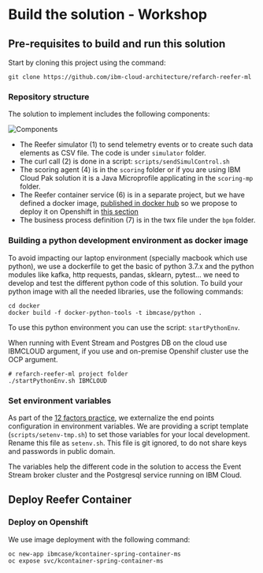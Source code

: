 # Build the solution - Workshop

## Pre-requisites to build and run this solution

Start by cloning this project using the command:

```
git clone https://github.com/ibm-cloud-architecture/refarch-reefer-ml
```

### Repository structure

The solution to implement includes the following components:

![Components](./images/mvp-runtime.png)

* The Reefer simulator (1) to send telemetry events or to create such data elements as CSV file. The code is under `simulator` folder.
* The curl call (2) is done in a script: `scripts/sendSimulControl.sh`
* The scoring agent (4) is in the `scoring` folder or if you are using IBM Cloud Pak solution it is a Java Microprofile applicating in the `scoring-mp` folder.
* The Reefer container service (6) is in a separate project, but we have defined a docker image, [published in docker hub](https://hub.docker.com/repository/docker/ibmcase/kcontainer-spring-container-ms) so we propose to deploy it on Openshift in [this section](#deploy-reefer-container)
* The business process definition (7) is in the twx file under the `bpm` folder.

### Building a python development environment as docker image

To avoid impacting our laptop environment (specially macbook which use python), we use a dockerfile to get the basic of python 3.7.x and the python modules like kafka, http requests, pandas, sklearn, pytest... we need to develop and test the different python code of this solution. To build your python image with all the needed libraries, use the following commands:

```
cd docker
docker build -f docker-python-tools -t ibmcase/python .
```

To use this python environment you can use the script: `startPythonEnv`. 

When running with Event Stream and Postgres DB on the cloud use IBMCLOUD argument, if you use and on-premise Openshif cluster use the OCP argument.

```
# refarch-reefer-ml project folder
./startPythonEnv.sh IBMCLOUD
```


### Set environment variables

As part of the [12 factors practice](https://12factor.net/), we externalize the end points configuration in environment variables. We are providing a script template (`scripts/setenv-tmp.sh`) to set those variables for your local development. Rename this file as `setenv.sh`. This file is git ignored, to do not share keys and passwords in public domain.

The variables help the different code in the solution to access the Event Stream broker cluster and the Postgresql service running on IBM Cloud.


## Deploy Reefer Container

### Deploy on Openshift

We use image deployment with the following command:

```shell
oc new-app ibmcase/kcontainer-spring-container-ms
oc expose svc/kcontainer-spring-container-ms
```